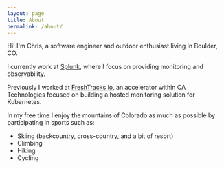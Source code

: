 ```yaml
---
layout: page
title: About
permalink: /about/
---
```


Hi! I'm Chris, a software engineer and outdoor enthusiast living in Boulder, CO.

I currently work at [Splunk](https://www.splunk.com), where I focus on providing
monitoring and observability.

Previously I worked at [FreshTracks.io](https://freshtracks.io), an accelerator
within CA Technologies focused on building a hosted monitoring solution for
Kubernetes.

In my free time I enjoy the mountains of Colorado as much as possible by participating
in sports such as:
* Skiing (backcountry, cross-country, and a bit of resort)
* Climbing
* Hiking
* Cycling

